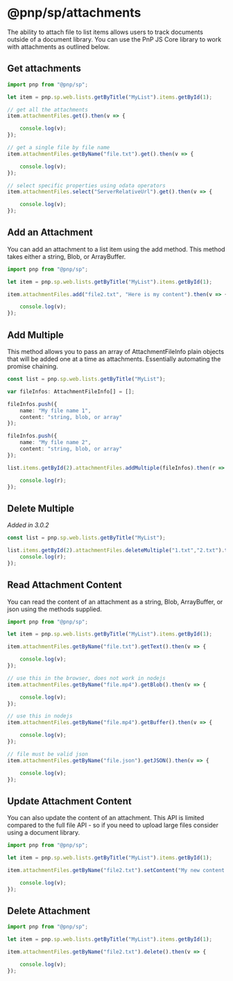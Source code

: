 # @pnp/sp/attachments

The ability to attach file to list items allows users to track documents outside of a document library. You can use the PnP JS Core library to work with attachments as outlined below.

## Get attachments

```TypeScript
import pnp from "@pnp/sp";

let item = pnp.sp.web.lists.getByTitle("MyList").items.getById(1);

// get all the attachments
item.attachmentFiles.get().then(v => {

    console.log(v);
});

// get a single file by file name
item.attachmentFiles.getByName("file.txt").get().then(v => {

    console.log(v);
});

// select specific properties using odata operators
item.attachmentFiles.select("ServerRelativeUrl").get().then(v => {

    console.log(v);
});
```

## Add an Attachment

You can add an attachment to a list item using the add method. This method takes either a string, Blob, or ArrayBuffer.

```TypeScript
import pnp from "@pnp/sp";

let item = pnp.sp.web.lists.getByTitle("MyList").items.getById(1);

item.attachmentFiles.add("file2.txt", "Here is my content").then(v => {

    console.log(v);
});
```

## Add Multiple

This method allows you to pass an array of AttachmentFileInfo plain objects that will be added one at a time as attachments. Essentially automating the promise chaining.

```TypeScript
const list = pnp.sp.web.lists.getByTitle("MyList");

var fileInfos: AttachmentFileInfo[] = [];

fileInfos.push({
    name: "My file name 1",
    content: "string, blob, or array"
});

fileInfos.push({
    name: "My file name 2",
    content: "string, blob, or array"
});

list.items.getById(2).attachmentFiles.addMultiple(fileInfos).then(r => {

    console.log(r);
});
```

## Delete Multiple

_Added in 3.0.2_

```TypeScript
const list = pnp.sp.web.lists.getByTitle("MyList");

list.items.getById(2).attachmentFiles.deleteMultiple("1.txt","2.txt").then(r => {
    console.log(r);
});
```

## Read Attachment Content

You can read the content of an attachment as a string, Blob, ArrayBuffer, or json using the methods supplied.

```TypeScript
import pnp from "@pnp/sp";

let item = pnp.sp.web.lists.getByTitle("MyList").items.getById(1);

item.attachmentFiles.getByName("file.txt").getText().then(v => {

    console.log(v);
});

// use this in the browser, does not work in nodejs
item.attachmentFiles.getByName("file.mp4").getBlob().then(v => {

    console.log(v);
});

// use this in nodejs
item.attachmentFiles.getByName("file.mp4").getBuffer().then(v => {

    console.log(v);
});

// file must be valid json
item.attachmentFiles.getByName("file.json").getJSON().then(v => {

    console.log(v);
});
```

## Update Attachment Content

You can also update the content of an attachment. This API is limited compared to the full file API - so if you need to upload large files consider using a document library.

```TypeScript
import pnp from "@pnp/sp";

let item = pnp.sp.web.lists.getByTitle("MyList").items.getById(1);

item.attachmentFiles.getByName("file2.txt").setContent("My new content!!!").then(v => {

    console.log(v);
});
```

## Delete Attachment

```TypeScript
import pnp from "@pnp/sp";

let item = pnp.sp.web.lists.getByTitle("MyList").items.getById(1);

item.attachmentFiles.getByName("file2.txt").delete().then(v => {

    console.log(v);
});
```
